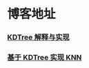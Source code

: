 # 博客地址

### [KDTree 解释与实现](https://www.jianshu.com/p/29b9dd354793)

### [基于 KDTree 实现 KNN](https://www.jianshu.com/p/92bb9cda33e5)